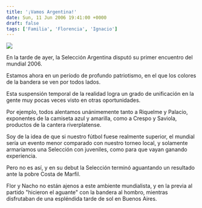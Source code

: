 ```yaml
---
title: '¡Vamos Argentina!'
date: Sun, 11 Jun 2006 19:41:00 +0000
draft: false
tags: ['Familia', 'Florencia', 'Ignacio']
---
```


[![](http://photos1.blogger.com/blogger/4304/163/320/IMG_0339.jpg)](http://photos1.blogger.com/blogger/4304/163/1600/IMG_0339.jpg)

En la tarde de ayer, la Selección Argentina disputó su primer encuentro del 
mundial 2006. 

Estamos ahora en un período de profundo patriotismo, en el que los colores de 
la bandera se ven por todos lados. 

Esta suspensión temporal de la realidad logra un grado de unificación en la 
gente muy pocas veces visto en otras oportunidades. 

Por ejemplo, todos alentamos unánimemente tanto a Riquelme y Palacio, exponentes 
de la camiseta azul y amarilla, como a Crespo y Saviola, productos de la cantera 
riverplatense. 

Soy de la idea de que si nuestro fútbol fuese realmente superior, el mundial 
sería un evento menor comparado con nuestro torneo local, y solamente armaríamos 
una Selección con juveniles, como para que vayan ganando experiencia. 

Pero no es así, y en su debut la Selección terminó aguantando un resultado ante 
la pobre Costa de Marfil. 

Flor y Nacho no están ajenos a este ambiente mundialista, y en la previa al 
partido "hicieron el aguante" con la bandera al hombro, mientras disfrutaban de 
una espléndida tarde de sol en Buenos Aires.
